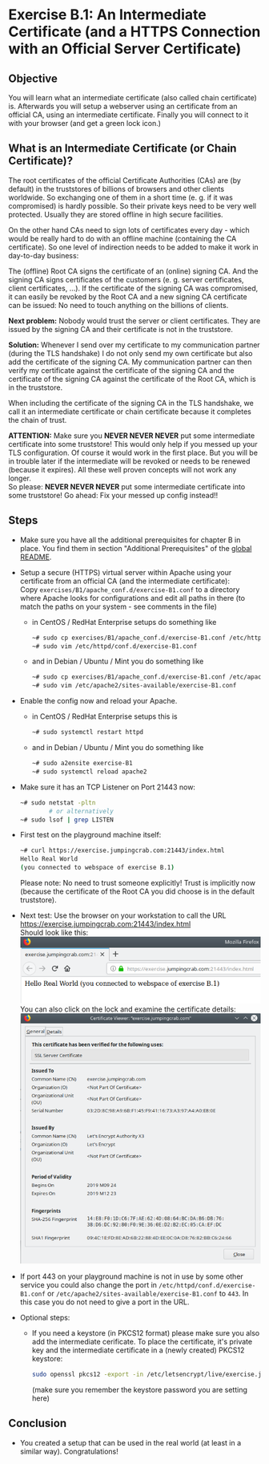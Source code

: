 # Exercise B.1: An Intermediate Certificate (and a HTTPS Connection with an Official Server Certificate)

## Objective
You will learn what an intermediate certificate (also called chain certificate) is. Afterwards you will setup a webserver using an certificate from an official CA, using an intermediate certificate. Finally you will connect to it with your browser (and get a green lock icon.)

## What is an Intermediate Certificate (or Chain Certificate)?
The root certificates of the official Certificate Authorities (CAs) are (by default) in the truststores of billions of browsers and other clients worldwide. So exchanging one of them in a short time (e. g. if it was compromised) is hardly possible. So their private keys need to be very well protected. Usually they are stored offline in high secure facilities.

On the other hand CAs need to sign lots of certificates every day - which would be really hard to do with an offline machine (containing the CA certificate). So one level of indirection needs to be added to make it work in day-to-day business:

The (offline) Root CA signs the certificate of an (online) signing CA. And the signing CA signs certificates of the customers (e. g. server certificates, client certificates, ...). If the certificate of the signing CA was compromised, it can easily be revoked by the Root CA and a new signing CA certificate can be issued: No need to touch anything on the billions of clients.

__Next problem:__ Nobody would trust the server or client certificates. They are issued by the signing CA and their certificate is not in the truststore.

__Solution:__ Whenever I send over my certificate to my communication partner (during the TLS handshake) I do not only send my own certificate but also add the certificate of the signing CA. My communication partner can then verify my certificate against the certificate of the signing CA and the certificate of the signing CA against the certificate of the Root CA, which is in the truststore.

When including the certificate of the signing CA in the TLS handshake, we call it an intermediate certificate or chain certificate because it completes the chain of trust.

__ATTENTION:__ Make sure you __NEVER NEVER NEVER__ put some intermediate certificate into some truststore! This would only help if you messed up your TLS configuration. Of course it would work in the first place. But you will be in trouble later if the intermediate will be revoked or needs to be renewed (because it expires). All these well proven concepts will not work any longer.  
So please: __NEVER NEVER NEVER__ put some intermediate certificate into some truststore! Go ahead: Fix your messed up config instead!!

## Steps

   * Make sure you have all the additional prerequisites for chapter B in place. You find them in section "Additional Prerequisites" of the [global README](../../../../).

   * Setup a secure (HTTPS) virtual server within Apache using your certificate from an official CA (and the intermediate certificate):  
     Copy `exercises/B1/apache_conf.d/exercise-B1.conf` to a directory where Apache looks for configurations and edit all paths in there (to match the paths on your system - see comments in the file)
      * in CentOS / RedHat Enterprise setups do something like
        ```Bash
        ~# sudo cp exercises/B1/apache_conf.d/exercise-B1.conf /etc/httpd/conf.d/
        ~# sudo vim /etc/httpd/conf.d/exercise-B1.conf
        ```
      * and in Debian / Ubuntu / Mint you do something like
        ```Bash
        ~# sudo cp exercises/B1/apache_conf.d/exercise-B1.conf /etc/apache2/sites-available
        ~# sudo vim /etc/apache2/sites-available/exercise-B1.conf
        ```

   * Enable the config now and reload your Apache.
      * in CentOS / RedHat Enterprise setups this is
        ```Bash
        ~# sudo systemctl restart httpd
        ```
      * and in Debian / Ubuntu / Mint you do something like
        ```Bash
        ~# sudo a2ensite exercise-B1
        ~# sudo systemctl reload apache2
        ```

   * Make sure it has an TCP Listener on Port 21443 now:
     ```Bash
     ~# sudo netstat -pltn
             # or alternatively
     ~# sudo lsof | grep LISTEN
     ```

   * First test on the playground machine itself:
     ```Bash
     ~# curl https://exercise.jumpingcrab.com:21443/index.html
     Hello Real World
     (you connected to webspace of exercise B.1)
     ```
     Please note: No need to trust someone explicitly! Trust is implicitly now (because the certificate of the Root CA you did choose is in the default truststore).

   * Next test: Use the browser on your workstation to call the URL https://exercise.jumpingcrab.com:21443/index.html  
     Should look like this:  
     ![Browser Screenshot](images/website.png "You get a green lock symbol")  
     You can also click on the lock and examine the certificate details:  
     ![Certificate details](images/certificate_details.png "Certificate details")

   * If port 443 on your playground machine is not in use by some other service you could also change the port in `/etc/httpd/conf.d/exercise-B1.conf` or `/etc/apache2/sites-available/exercise-B1.conf` to `443`. In this case you do not need to give a port in the URL.

   * Optional steps:  
      - If you need a keystore (in PKCS12 format) please make sure you also add the intermediate cerificate. To place the certificate, it's private key and the intermediate certificate in a (newly created) PKCS12 keystore:  
        ```Bash
        sudo openssl pkcs12 -export -in /etc/letsencrypt/live/exercise.jumpingcrab.com/cert.pem -inkey /etc/letsencrypt/live/exercise.jumpingcrab.com/privkey.pem -certfile /etc/letsencrypt/live/exercise.jumpingcrab.com/chain.pem -out exercise.jumpingcrab.com.keystore.p12
        ```
        (make sure you remember the keystore password you are setting here)

## Conclusion

   * You created a setup that can be used in the real world (at least in a similar way). Congratulations!

